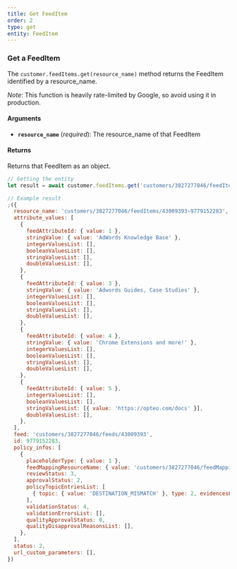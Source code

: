 ```yaml
---
title: Get FeedItem
order: 2
type: get
entity: FeedItem
---
```


### Get a FeedItem

The `customer.feedItems.get(resource_name)` method returns the FeedItem identified by a resource_name.

_Note_: This function is heavily rate-limited by Google, so avoid using it in production.

#### Arguments

- **`resource_name`** (_required_): The resource_name of that FeedItem

#### Returns

Returns that FeedItem as an object.

```javascript
// Getting the entity
let result = await customer.feedItems.get('customers/3827277046/feedItems/43009393~9779152283')
```

```javascript
// Example result
;({
  resource_name: 'customers/3827277046/feedItems/43009393~9779152283',
  attribute_values: [
    {
      feedAttributeId: { value: 1 },
      stringValue: { value: 'AdWords Knowledge Base' },
      integerValuesList: [],
      booleanValuesList: [],
      stringValuesList: [],
      doubleValuesList: [],
    },
    {
      feedAttributeId: { value: 3 },
      stringValue: { value: 'Adwords Guides, Case Studies' },
      integerValuesList: [],
      booleanValuesList: [],
      stringValuesList: [],
      doubleValuesList: [],
    },
    {
      feedAttributeId: { value: 4 },
      stringValue: { value: 'Chrome Extensions and more!' },
      integerValuesList: [],
      booleanValuesList: [],
      stringValuesList: [],
      doubleValuesList: [],
    },
    {
      feedAttributeId: { value: 5 },
      integerValuesList: [],
      booleanValuesList: [],
      stringValuesList: [{ value: 'https://opteo.com/docs' }],
      doubleValuesList: [],
    },
  ],
  feed: 'customers/3827277046/feeds/43009393',
  id: 9779152283,
  policy_infos: [
    {
      placeholderType: { value: 1 },
      feedMappingResourceName: { value: 'customers/3827277046/feedMappings/43009393~46066123' },
      reviewStatus: 3,
      approvalStatus: 2,
      policyTopicEntriesList: [
        { topic: { value: 'DESTINATION_MISMATCH' }, type: 2, evidencesList: [], constraintsList: [] },
      ],
      validationStatus: 4,
      validationErrorsList: [],
      qualityApprovalStatus: 0,
      qualityDisapprovalReasonsList: [],
    },
  ],
  status: 2,
  url_custom_parameters: [],
})
```
